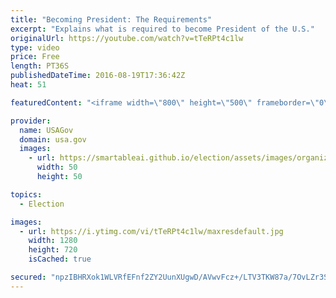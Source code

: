```yaml
---
title: "Becoming President: The Requirements"
excerpt: "Explains what is required to become President of the U.S."
originalUrl: https://youtube.com/watch?v=tTeRPt4c1lw
type: video
price: Free
length: PT36S
publishedDateTime: 2016-08-19T17:36:42Z
heat: 51

featuredContent: "<iframe width=\"800\" height=\"500\" frameborder=\"0\" src=\"https://www.youtube.com/embed/tTeRPt4c1lw\" allow=\"accelerometer; autoplay; encrypted-media; gyroscope; picture-in-picture\" allowfullscreen></iframe>"

provider:
  name: USAGov
  domain: usa.gov
  images:
    - url: https://smartableai.github.io/election/assets/images/organizations/usa.gov-50x50.jpg
      width: 50
      height: 50

topics:
  - Election

images:
  - url: https://i.ytimg.com/vi/tTeRPt4c1lw/maxresdefault.jpg
    width: 1280
    height: 720
    isCached: true

secured: "npzIBHRXok1WLVRfEFnf2ZY2UunXUgwD/AVwvFcz+/LTV3TKW87a/7OvLZr3S+zOKkTDmsiaZWOQ9epW+9lJXYb9DTSt8NQEl3jGx5PVW8acWe/0Ux5pLHH7cdJxzitZO50nEsIz5grGr1wY+t1tIfWz3mz5EhA7gLjt7TtOtTlYvjZHZj0LvpHWjMsRVrjKUc0V59sb9Zgj6cScDCfRZWEB3MuugOScRooCshzkhR+wh2WwHdYmSwkai++W3hL4gP2DnW/ubKm5MsJz5fBUyAReLisvpoX+iDPrQnOOMMZHSt1xFFc0N9B5dhqsW805EZ176dnnq/iJEVWnt0vu4xqm0jYeKSdBgsfSAN1os/lfXG46qQlKm2mRnhkf6NLVtipG6EhywgXlIX5FMMPOgw==;kG8onGPbjAuhLqWGnDJuZA=="
---
```


